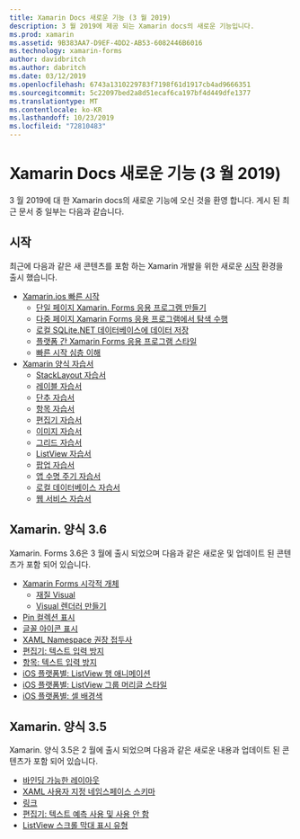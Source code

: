 ```yaml
---
title: Xamarin Docs 새로운 기능 (3 월 2019)
description: 3 월 2019에 제공 되는 Xamarin docs의 새로운 기능입니다.
ms.prod: xamarin
ms.assetid: 9B383AA7-D9EF-4DD2-AB53-6082446B6016
ms.technology: xamarin-forms
author: davidbritch
ms.author: dabritch
ms.date: 03/12/2019
ms.openlocfilehash: 6743a1310229783f7198f61d1917cb4ad9666351
ms.sourcegitcommit: 5c22097bed2a8d51ecaf6ca197bf4d449dfe1377
ms.translationtype: MT
ms.contentlocale: ko-KR
ms.lasthandoff: 10/23/2019
ms.locfileid: "72810483"
---
```

# <a name="xamarin-docs-whats-new-march-2019"></a>Xamarin Docs 새로운 기능 (3 월 2019)

3 월 2019에 대 한 Xamarin docs의 새로운 기능에 오신 것을 환영 합니다. 게시 된 최근 문서 중 일부는 다음과 같습니다.

## <a name="get-started"></a>시작

최근에 다음과 같은 새 콘텐츠를 포함 하는 Xamarin 개발을 위한 새로운 [시작](~/get-started/index.yml) 환경을 출시 했습니다.

- [Xamarin.ios 빠른 시작](~/get-started/quickstarts/index.yml)
  - [단일 페이지 Xamarin. Forms 응용 프로그램 만들기](~/get-started/quickstarts/single-page.md)
  - [다중 페이지 Xamarin Forms 응용 프로그램에서 탐색 수행](~/get-started/quickstarts/multi-page.md)
  - [로컬 SQLite.NET 데이터베이스에 데이터 저장](~/get-started/quickstarts/database.md)
  - [플랫폼 간 Xamarin Forms 응용 프로그램 스타일](~/get-started/quickstarts/styling.md)
  - [빠른 시작 심층 이해](~/get-started/quickstarts/deepdive.md)
- [Xamarin 양식 자습서](~/get-started/tutorials/index.yml)
  - [StackLayout 자습서](~/get-started/tutorials/stacklayout/index.yml)
  - [레이블 자습서](~/get-started/tutorials/label/index.yml)
  - [단추 자습서](~/get-started/tutorials/button/index.yml)
  - [항목 자습서](~/get-started/tutorials/entry/index.yml)
  - [편집기 자습서](~/get-started/tutorials/editor/index.yml)
  - [이미지 자습서](~/get-started/tutorials/image/index.yml)
  - [그리드 자습서](~/get-started/tutorials/grid/index.yml)
  - [ListView 자습서](~/get-started/tutorials/listview/index.yml)
  - [팝업 자습서](~/get-started/tutorials/pop-ups/index.yml)
  - [앱 수명 주기 자습서](~/get-started/tutorials/app-lifecycle/index.yml)
  - [로컬 데이터베이스 자습서](~/get-started/tutorials/local-database/index.yml)
  - [웹 서비스 자습서](~/get-started/tutorials/web-service/index.yml)

## <a name="xamarinforms-36"></a>Xamarin. 양식 3.6

Xamarin. Forms 3.6은 3 월에 출시 되었으며 다음과 같은 새로운 및 업데이트 된 콘텐츠가 포함 되어 있습니다.

- [Xamarin Forms 시각적 개체](~/xamarin-forms/user-interface/visual/index.md)
  - [재질 Visual](~/xamarin-forms/user-interface/visual/material-visual.md)
  - [Visual 렌더러 만들기](~/xamarin-forms/user-interface/visual/create.md)
- [Pin 컬렉션 표시](~/xamarin-forms/user-interface/map/pins.md#display-a-pin-collection)
- [글꼴 아이콘 표시](~/xamarin-forms/user-interface/text/fonts.md#display-font-icons)
- [XAML Namespace 권장 접두사](~/xamarin-forms/xaml/custom-prefix.md)
- [편집기: 텍스트 입력 방지](~/xamarin-forms/user-interface/text/editor.md#preventing-text-entry)
- [항목: 텍스트 입력 방지](~/xamarin-forms/user-interface/text/entry.md#preventing-text-entry)
- [iOS 플랫폼별: ListView 행 애니메이션](~/xamarin-forms/platform/ios/listview-row-animations.md)
- [iOS 플랫폼별: ListView 그룹 머리글 스타일](~/xamarin-forms/platform/ios/listview-group-header-style.md)
- [iOS 플랫폼별: 셀 배경색](~/xamarin-forms/platform/ios/cell-background-color.md)

## <a name="xamarinforms-35"></a>Xamarin. 양식 3.5

Xamarin. 양식 3.5은 2 월에 출시 되었으며 다음과 같은 새로운 내용과 업데이트 된 콘텐츠가 포함 되어 있습니다.

- [바인딩 가능한 레이아웃](~/xamarin-forms/user-interface/layouts/bindable-layouts.md)
- [XAML 사용자 지정 네임스페이스 스키마](~/xamarin-forms/xaml/custom-namespace-schemas.md)
- [링크](~/xamarin-forms/user-interface/text/label.md#hyperlinks)
- [편집기: 텍스트 예측 사용 및 사용 안 함](~/xamarin-forms/user-interface/text/editor.md#enabling-and-disabling-text-prediction)
- [ListView 스크롤 막대 표시 유형](~/xamarin-forms/user-interface/listview/customizing-list-appearance.md#scrollbar-visibility)
